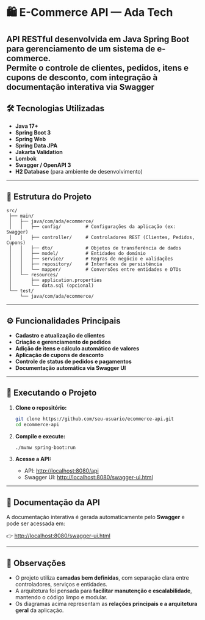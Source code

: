 # 🛍️ E-Commerce API — Ada Tech

API RESTful desenvolvida em **Java Spring Boot** para gerenciamento de um sistema de e-commerce.  
Permite o controle de clientes, pedidos, itens e cupons de desconto, com integração à documentação interativa via **Swagger**
---

## 🛠️ Tecnologias Utilizadas

- **Java 17+**
- **Spring Boot 3**
- **Spring Web**
- **Spring Data JPA**
- **Jakarta Validation**
- **Lombok**
- **Swagger / OpenAPI 3**
- **H2 Database** (para ambiente de desenvolvimento)

---

## 📁 Estrutura do Projeto

```
src/
 ├── main/
 │   ├── java/com/ada/ecommerce/
 │   │   ├── config/         # Configurações da aplicação (ex: Swagger)
 │   │   ├── controller/     # Controladores REST (Clientes, Pedidos, Cupons)
 │   │   ├── dto/            # Objetos de transferência de dados
 │   │   ├── model/          # Entidades do domínio
 │   │   ├── service/        # Regras de negócio e validações
 │   │   ├── repository/     # Interfaces de persistência
 │   │   └── mapper/         # Conversões entre entidades e DTOs
 │   └── resources/
 │       ├── application.properties
 │       └── data.sql (opcional)
 └── test/
     └── java/com/ada/ecommerce/
```

---

## ⚙️ Funcionalidades Principais

- **Cadastro e atualização de clientes**
- **Criação e gerenciamento de pedidos**
- **Adição de itens e cálculo automático de valores**
- **Aplicação de cupons de desconto**
- **Controle de status de pedidos e pagamentos**
- **Documentação automática via Swagger UI**

---

## 🚀 Executando o Projeto

1. **Clone o repositório:**
   ```bash
   git clone https://github.com/seu-usuario/ecommerce-api.git
   cd ecommerce-api
   ```

2. **Compile e execute:**
   ```bash
   ./mvnw spring-boot:run
   ```

3. **Acesse a API:**
   - API: [http://localhost:8080/api](http://localhost:8080/api)
   - Swagger UI: [http://localhost:8080/swagger-ui.html](http://localhost:8080/swagger-ui.html)

---

## 📘 Documentação da API

A documentação interativa é gerada automaticamente pelo **Swagger** e pode ser acessada em:

👉 [http://localhost:8080/swagger-ui.html](http://localhost:8080/swagger-ui.html)

---

## 🧠 Observações

- O projeto utiliza **camadas bem definidas**, com separação clara entre controladores, serviços e entidades.  
- A arquitetura foi pensada para **facilitar manutenção e escalabilidade**, mantendo o código limpo e modular.  
- Os diagramas acima representam as **relações principais e a arquitetura geral** da aplicação.

